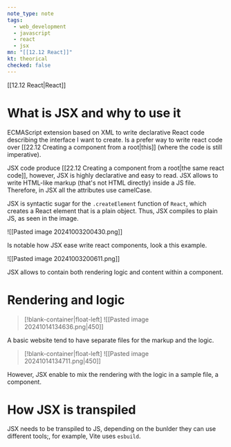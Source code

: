 ```yaml
---
note_type: note
tags:
  - web_development
  - javascript
  - react
  - jsx
mn: "[[12.12 React]]"
kt: theorical
checked: false
---
```

[[12.12 React|React]]

# What is JSX and why to use it 
ECMAScript extension based on XML to write declarative React code describing the interface I want to create. Is a prefer way to write react code over [[22.12 Creating a component from a root|this]] (where the code is still imperative). 

JSX code produce [[22.12 Creating a component from a root|the same react code]], however, JSX is highly declarative and easy to read. JSX allows to write HTML-like markup (that's not HTML directly) inside a JS file. Therefore, in JSX all the attributes use camelCase. 

JSX is syntactic sugar for the `.createElement` function of `React`, which creates a React element that is a plain object. Thus, JSX compiles to plain JS, as seen in the image. 

![[Pasted image 20241003200430.png]]

Is notable how JSX ease write react components, look a this example.

![[Pasted image 20241003200611.png]]

JSX allows to contain both rendering logic and content within a component. 

# Rendering and logic
>[!blank-container|float-left]
>![[Pasted image 20241014134636.png|450]]

A basic website tend to have separate files for the markup and the logic. 






>[!blank-container|float-left]
>![[Pasted image 20241014134711.png|450]]

However, JSX enable to mix the rendering with the logic in a sample file, a component. 








# How JSX is transpiled
JSX needs to be transpiled to JS, depending on the bunlder they can use different tools;, for example, Vite uses `esbuild`.

